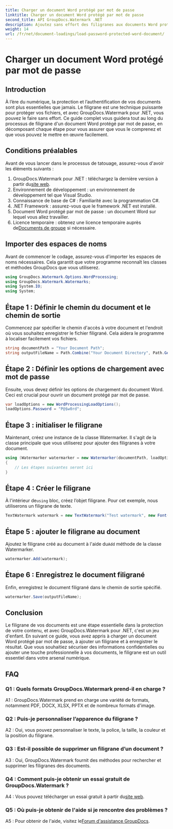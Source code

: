 ```yaml
---
title: Charger un document Word protégé par mot de passe
linktitle: Charger un document Word protégé par mot de passe
second_title: API GroupDocs.Watermark .NET
description: Ajoutez sans effort des filigranes aux documents Word protégés par mot de passe à l'aide de GroupDocs.Watermark pour .NET avec notre guide complet étape par étape.
weight: 14
url: /fr/net/document-loadings/load-password-protected-word-document/
---
```


# Charger un document Word protégé par mot de passe

## Introduction
À l’ère du numérique, la protection et l’authentification de vos documents sont plus essentielles que jamais. Le filigrane est une technique puissante pour protéger vos fichiers, et avec GroupDocs.Watermark pour .NET, vous pouvez le faire sans effort. Ce guide complet vous guidera tout au long du processus de filigrane d'un document Word protégé par mot de passe, en décomposant chaque étape pour vous assurer que vous le comprenez et que vous pouvez le mettre en œuvre facilement.
## Conditions préalables
Avant de vous lancer dans le processus de tatouage, assurez-vous d'avoir les éléments suivants :
1.  GroupDocs.Watermark pour .NET : téléchargez la dernière version à partir du[site web](https://releases.groupdocs.com/Watermark/net/).
2. Environnement de développement : un environnement de développement tel que Visual Studio.
3. Connaissance de base de C# : Familiarité avec la programmation C#.
4. .NET Framework : assurez-vous que le framework .NET est installé.
5. Document Word protégé par mot de passe : un document Word sur lequel vous allez travailler.
6.  Licence temporaire : obtenez une licence temporaire auprès de[Documents de groupe](https://purchase.groupdocs.com/temporary-license/) si nécessaire.
## Importer des espaces de noms
Avant de commencer le codage, assurez-vous d'importer les espaces de noms nécessaires. Cela garantit que votre programme reconnaît les classes et méthodes GroupDocs que vous utiliserez.
```csharp
using GroupDocs.Watermark.Options.WordProcessing;
using GroupDocs.Watermark.Watermarks;
using System.IO;
using System;
```
## Étape 1 : Définir le chemin du document et le chemin de sortie
Commencez par spécifier le chemin d'accès à votre document et l'endroit où vous souhaitez enregistrer le fichier filigrané. Cela aidera le programme à localiser facilement vos fichiers.
```csharp
string documentPath = "Your Document Path";
string outputFileName = Path.Combine("Your Document Directory", Path.GetFileName(documentPath));
```
## Étape 2 : Définir les options de chargement avec mot de passe
Ensuite, vous devez définir les options de chargement du document Word. Ceci est crucial pour ouvrir un document protégé par mot de passe.
```csharp
var loadOptions = new WordProcessingLoadOptions();
loadOptions.Password = "P@$w0rd";
```
## Étape 3 : initialiser le filigrane
Maintenant, créez une instance de la classe Watermarker. Il s'agit de la classe principale que vous utiliserez pour ajouter des filigranes à votre document.
```csharp
using (Watermarker watermarker = new Watermarker(documentPath, loadOptions))
{
    // Les étapes suivantes seront ici
}
```
## Étape 4 : Créer le filigrane
 À l'intérieur de`using` bloc, créez l’objet filigrane. Pour cet exemple, nous utiliserons un filigrane de texte.
```csharp
TextWatermark watermark = new TextWatermark("Test watermark", new Font("Arial", 12));
```
## Étape 5 : ajouter le filigrane au document
Ajoutez le filigrane créé au document à l'aide du`Add` méthode de la classe Watermarker.
```csharp
watermarker.Add(watermark);
```
## Étape 6 : Enregistrez le document filigrané
Enfin, enregistrez le document filigrané dans le chemin de sortie spécifié.
```csharp
watermarker.Save(outputFileName);
```
## Conclusion
Le filigrane de vos documents est une étape essentielle dans la protection de votre contenu, et avec GroupDocs.Watermark pour .NET, c'est un jeu d'enfant. En suivant ce guide, vous avez appris à charger un document Word protégé par mot de passe, à ajouter un filigrane et à enregistrer le résultat. Que vous souhaitiez sécuriser des informations confidentielles ou ajouter une touche professionnelle à vos documents, le filigrane est un outil essentiel dans votre arsenal numérique.
## FAQ
### Q1 : Quels formats GroupDocs.Watermark prend-il en charge ?
A1 : GroupDocs.Watermark prend en charge une variété de formats, notamment PDF, DOCX, XLSX, PPTX et de nombreux formats d'image.
### Q2 : Puis-je personnaliser l’apparence du filigrane ?
A2 : Oui, vous pouvez personnaliser le texte, la police, la taille, la couleur et la position du filigrane.
### Q3 : Est-il possible de supprimer un filigrane d’un document ?
A3 : Oui, GroupDocs.Watermark fournit des méthodes pour rechercher et supprimer les filigranes des documents.
### Q4 : Comment puis-je obtenir un essai gratuit de GroupDocs.Watermark ?
 A4 : Vous pouvez télécharger un essai gratuit à partir du[site web](https://releases.groupdocs.com/).
### Q5 : Où puis-je obtenir de l'aide si je rencontre des problèmes ?
 A5 : Pour obtenir de l'aide, visitez le[Forum d'assistance GroupDocs](https://forum.groupdocs.com/c/watermark/19).